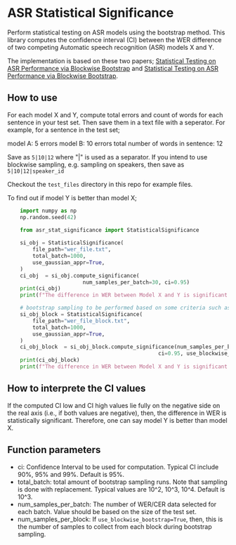 # ASR Statistical Significance

Perform statistical testing on ASR models using the bootstrap method. This library computes the confidence interval (CI) between the WER difference of two competing Automatic speech recognition (ASR) models X and Y.

The implementation is based on these two papers; [Statistical Testing on ASR Performance via Blockwise Bootstrap](https://ieeexplore.ieee.org/abstract/document/1326009) and [Statistical Testing on ASR Performance via Blockwise Bootstrap](https://arxiv.org/abs/1912.09508).

## How to use

For each model X and Y, compute total errors and count of words for each sentence in your test set. Then save them in a text file with a seperator. For example, for a sentence in the test set;

model A: 5 errors
model B: 10 errors
total number of words in sentence: 12

Save as `5|10|12` where "|" is used as a separator. If you intend to use blockwise sampling, e.g. sampling on speakers, then save as `5|10|12|speaker_id`

Checkout the `test_files` directory in this repo for example files.

To find out if model Y is better than model X;

```python
    import numpy as np
    np.random.seed(42)
    
    from asr_stat_significance import StatisticalSignificance

    si_obj = StatisticalSignificance(
        file_path="wer_file.txt", 
        total_batch=1000,
        use_gaussian_appr=True,
    )
    ci_obj  = si_obj.compute_significance(
                        num_samples_per_batch=30, ci=0.95)
    print(ci_obj)
    print(f"The difference in WER between Model X and Y is significant: ", {ci_obj.is_significant()})

    # bootstrap sampling to be performed based on some criteria such as speakers, gender, or age.
    si_obj_block = StatisticalSignificance(
        file_path="wer_file_block.txt", 
        total_batch=1000,
        use_gaussian_appr=True,
    )
    ci_obj_block  = si_obj_block.compute_significance(num_samples_per_block=2, 
                                                ci=0.95, use_blockwise_bootstrap=True,)
    print(ci_obj_block)
    print(f"The difference in WER between Model X and Y is significant: ", {ci_obj_block.is_significant()})

```

## How to interprete the CI values

If the computed CI low and CI high values lie fully on the negative side on the real axis (i.e., if both values are negative), then, the difference in WER is statistically significant. Therefore, one can say model Y is better than model X.

## Function parameters

- ci: Confidence Interval to be used for computation. Typical CI include 90%, 95% and 99%. Default is 95%.
- total_batch: total amount of bootstrap sampling runs. Note that sampling is done with replacement. Typical values are 10^2, 10^3, 10^4. Default is 10^3.
- num_samples_per_batch: The number of WER/CER data selected for each batch. Value should be based on the size of the test set.
- num_samples_per_block: If `use_blockwise_bootstrap=True`, then, this is the number of samples to collect from each block during bootstrap sampling.
